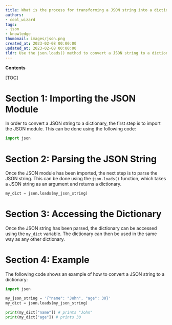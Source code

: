 ```yaml
---
title: What is the process for transforming a JSON string into a dictionary?
authors:
- cool_wizard
tags:
- json
- knowledge
thumbnail: images/json.png
created_at: 2023-02-08 00:00:00
updated_at: 2023-02-08 00:00:00
tldr: Use the json.loads() method to convert a JSON string to a dictionary.
---
```


**Contents**

[TOC]

# Section 1: Importing the JSON Module

In order to convert a JSON string to a dictionary, the first step is to import the JSON module. This can be done using the following code:

```python
import json
```

# Section 2: Parsing the JSON String

Once the JSON module has been imported, the next step is to parse the JSON string. This can be done using the `json.loads()` function, which takes a JSON string as an argument and returns a dictionary.

```python
my_dict = json.loads(my_json_string)
```

# Section 3: Accessing the Dictionary

Once the JSON string has been parsed, the dictionary can be accessed using the `my_dict` variable. The dictionary can then be used in the same way as any other dictionary.

# Section 4: Example

The following code shows an example of how to convert a JSON string to a dictionary:

```python
import json

my_json_string = '{"name": "John", "age": 30}'
my_dict = json.loads(my_json_string)

print(my_dict["name"]) # prints "John"
print(my_dict["age"]) # prints 30
```
